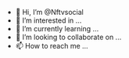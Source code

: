 - 👋 Hi, I’m @Nftvsocial
- 👀 I’m interested in ...
- 🌱 I’m currently learning ...
- 💞️ I’m looking to collaborate on ...
- 📫 How to reach me ...

<!---
Nftvsocial/Nftvsocial is a ✨ special ✨ repository because its `README.md` (this file) appears on your GitHub profile.
You can click the Preview link to take a look at your changes.
--->
